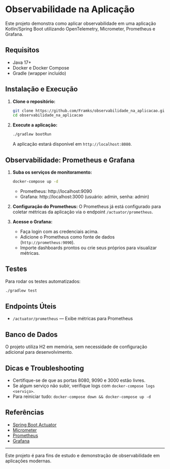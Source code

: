 # Observabilidade na Aplicação

Este projeto demonstra como aplicar observabilidade em uma aplicação Kotlin/Spring Boot utilizando OpenTelemetry, Micrometer, Prometheus e Grafana.

## Requisitos

- Java 17+
- Docker e Docker Compose
- Gradle (wrapper incluído)

## Instalação e Execução

1. **Clone o repositório:**
   ```bash
   git clone https://github.com/Framks/observabilidade_na_aplicacao.git
   cd observabilidade_na_aplicacao
   ```

2. **Execute a aplicação:**
   ```bash
   ./gradlew bootRun
   ```
   A aplicação estará disponível em `http://localhost:8080`.

## Observabilidade: Prometheus e Grafana

1. **Suba os serviços de monitoramento:**
   ```bash
   docker-compose up -d
   ```
   - Prometheus: http://localhost:9090
   - Grafana: http://localhost:3000 (usuário: admin, senha: admin)

2. **Configuração do Prometheus:**
   O Prometheus já está configurado para coletar métricas da aplicação via o endpoint `/actuator/prometheus`.

3. **Acesse o Grafana:**
   - Faça login com as credenciais acima.
   - Adicione o Prometheus como fonte de dados (`http://prometheus:9090`).
   - Importe dashboards prontos ou crie seus próprios para visualizar métricas.

## Testes

Para rodar os testes automatizados:
```bash
./gradlew test
```

## Endpoints Úteis

- `/actuator/prometheus` — Exibe métricas para Prometheus

## Banco de Dados

O projeto utiliza H2 em memória, sem necessidade de configuração adicional para desenvolvimento.

## Dicas e Troubleshooting

- Certifique-se de que as portas 8080, 9090 e 3000 estão livres.
- Se algum serviço não subir, verifique logs com `docker-compose logs <serviço>`.
- Para reiniciar tudo: `docker-compose down && docker-compose up -d`

## Referências
- [Spring Boot Actuator](https://docs.spring.io/spring-boot/docs/current/reference/html/actuator.html)
- [Micrometer](https://micrometer.io/)
- [Prometheus](https://prometheus.io/)
- [Grafana](https://grafana.com/)

---

Este projeto é para fins de estudo e demonstração de observabilidade em aplicações modernas.

